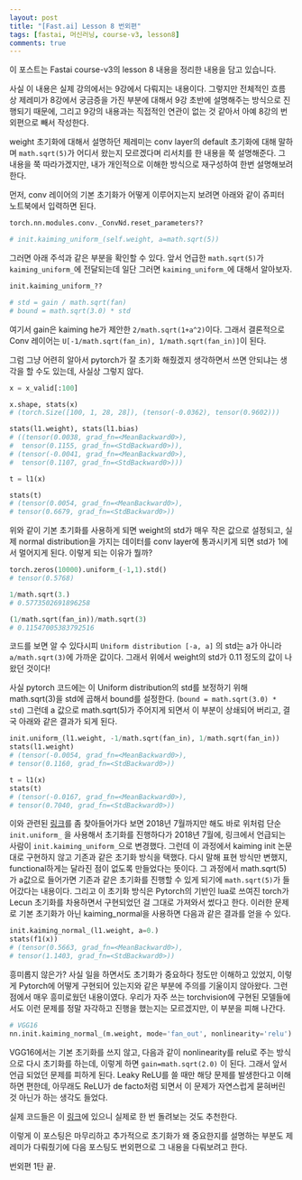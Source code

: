 ```yaml
---
layout: post
title: "[Fast.ai] Lesson 8 번외편"
tags: [fastai, 머신러닝, course-v3, lesson8]
comments: true
---
```


이 포스트는 Fastai course-v3의 lesson 8 내용을 정리한 내용을 담고 있습니다.

사실 이 내용은 실제 강의에서는 9강에서 다뤄지는 내용이다. 그렇지만 전체적인 흐름 상 제레미가 8강에서 궁금증을 가진 부분에 대해서 9강 초반에 설명해주는 방식으로 진행되기 때문에, 그리고 9강의 내용과는 직접적인 연관이 없는 것 같아서 아예 8강의 번외편으로 빼서 작성한다.

weight 초기화에 대해서 설명하던 제레미는 conv layer의 default 초기화에 대해 말하며 `math.sqrt(5)`가 어디서 왔는지 모르겠다며 리서치를 한 내용을 쭉 설명해준다. 그 내용을 쭉 따라가겠지만, 내가 개인적으로 이해한 방식으로 재구성하여 한번 설명해보려 한다.

먼저, conv 레이어의 기본 초기화가 어떻게 이루어지는지 보려면 아래와 같이 쥬피터 노트북에서 입력하면 된다.

```python
torch.nn.modules.conv._ConvNd.reset_parameters??

# init.kaiming_uniform_(self.weight, a=math.sqrt(5))
```

그러면 아래 주석과 같은 부분을 확인할 수 있다. 앞서 언급한 `math.sqrt(5)`가 `kaiming_uniform_`에 전달되는데 일단 그러면 `kaiming_uniform_`에 대해서 알아보자.

```python
init.kaiming_uniform_??

# std = gain / math.sqrt(fan)
# bound = math.sqrt(3.0) * std
```

여기서 gain은 kaiming he가 제안한 `2/math.sqrt(1+a^2)`이다. 그래서 결론적으로 Conv 레이어는 `U[-1/math.sqrt(fan_in), 1/math.sqrt(fan_in)]`이 된다.

그럼 그냥 어련히 알아서 pytorch가 잘 초기화 해줬겠지 생각하면서 쓰면 안되냐는 생각을 할 수도 있는데, 사실상 그렇지 않다. 

```python
x = x_valid[:100]

x.shape, stats(x)
# (torch.Size([100, 1, 28, 28]), (tensor(-0.0362), tensor(0.9602)))

stats(l1.weight), stats(l1.bias)
# ((tensor(0.0038, grad_fn=<MeanBackward0>),
#  tensor(0.1155, grad_fn=<StdBackward0>)),
# (tensor(-0.0041, grad_fn=<MeanBackward0>),
#  tensor(0.1107, grad_fn=<StdBackward0>)))

t = l1(x)

stats(t)
# (tensor(0.0054, grad_fn=<MeanBackward0>),
# tensor(0.6679, grad_fn=<StdBackward0>))
```

위와 같이 기본 초기화를 사용하게 되면 weight의 std가 매우 작은 값으로 설정되고, 실제 normal distribution을 가지는 데이터를 conv layer에 통과시키게 되면 std가 1에서 멀어지게 된다. 이렇게 되는 이유가 뭘까? 

```python
torch.zeros(10000).uniform_(-1,1).std()
# tensor(0.5768)

1/math.sqrt(3.)
# 0.5773502691896258

(1/math.sqrt(fan_in))/math.sqrt(3)
# 0.11547005383792516
```

코드를 보면 알 수 있다시피 `Uniform distribution [-a, a]` 의 std는 a가 아니라 `a/math.sqrt(3)`에 가까운 값이다. 그래서 위에서 weight의 std가 0.11 정도의 값이 나왔던 것이다! 

사실 pytorch 코드에는 이 Uniform distribution의 std를 보정하기 위해 math.sqrt(3)을 std에 곱해서 bound를 설정한다. (`bound = math.sqrt(3.0) * std`) 그런데 a 값으로 math.sqrt(5)가 주어지게 되면서 이 부분이 상쇄되어 버리고, 결국 아래와 같은 결과가 되게 된다.

```python
init.uniform_(l1.weight, -1/math.sqrt(fan_in), 1/math.sqrt(fan_in))
stats(l1.weight)
# (tensor(-0.0054, grad_fn=<MeanBackward0>),
# tensor(0.1160, grad_fn=<StdBackward0>))

t = l1(x)
stats(t)
# (tensor(-0.0167, grad_fn=<MeanBackward0>),
# tensor(0.7040, grad_fn=<StdBackward0>))
```

이와 관련된 [링크](https://github.com/pytorch/pytorch/issues/15314)를 좀 찾아들어가다 보면 2018년 7월까지만 해도 바로 위처럼 단순 `init.uniform_` 을 사용해서 초기화를 진행하다가 2018년 7월에, 링크에서 언급되는 사람이 `init.kaiming_uniform_`으로 변경했다. 그런데 이 과정에서 kaiming init 논문대로 구현하지 않고 기존과 같은 초기화 방식을 택했다. 다시 말해 표현 방식만 변했지, functional하게는 달라진 점이 없도록 만들었다는 뜻이다. 그 과정에서 math.sqrt(5)가 a값으로 들어가면 기존과 같은 초기화를 진행할 수 있게 되기에 `math.sqrt(5)`가 들어갔다는 내용이다. 그리고 이 초기화 방식은 Pytorch의 기반인 lua로 쓰여진 torch가 Lecun 초기화를 차용하면서 구현되었던 걸 그대로 가져와서 썼다고 한다. 이러한 문제로 기본 초기화가 아닌 kaiming_normal을 사용하면 다음과 같은 결과를 얻을 수 있다.

```python
init.kaiming_normal_(l1.weight, a=0.)
stats(f1(x))
# (tensor(0.5663, grad_fn=<MeanBackward0>),
# tensor(1.1403, grad_fn=<StdBackward0>))
```

흥미롭지 않은가? 사실 일을 하면서도 초기화가 중요하다 정도만 이해하고 있었지, 이렇게 Pytorch에 어떻게 구현되어 있는지와 같은 부분에 주의를 기울이지 않아왔다. 그런 점에서 매우 흥미로웠던 내용이였다. 우리가 자주 쓰는 torchvision에 구현된 모델들에서도 이런 문제를 정말 자각하고 진행을 했는지는 모르겠지만, 이 부분을 피해 나간다.

```python
# VGG16
nn.init.kaiming_normal_(m.weight, mode='fan_out', nonlinearity='relu')
```

VGG16에서는 기본 초기화를 쓰지 않고, 다음과 같이 nonlinearity를 relu로 주는 방식으로 다시 초기화를 하는데, 이렇게 하면 `gain=math.sqrt(2.0)` 이 된다. 그래서 앞서 언급 되었던 문제를 피하게 된다. Leaky ReLU를 쓸 때만 해당 문제를 발생한다고 이해하면 편한데, 아무래도 ReLU가 de facto처럼 되면서 이 문제가 자연스럽게 묻혀버린 것 아닌가 하는 생각도 들었다.

실제 코드들은 이 [링크](https://www.kaggle.com/coffeedjimmy/fastai-course-v3-03-why-sqrt5)에 있으니 실제로 한 번 돌려보는 것도 추천한다.

이렇게 이 포스팅은 마무리하고 추가적으로 초기화가 왜 중요한지를 설명하는 부분도 제레미가 다뤄줬기에 다음 포스팅도 번외편으로 그 내용을 다뤄보려고 한다.

번외편 1탄 끝.
